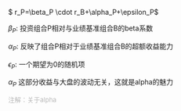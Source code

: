 $ r_P=\beta_P \cdot r_B+\alpha_P+\epsilon_P$

$\beta_P$: 投资组合P相对与业绩基准组合B的beta系数

$\alpha_P$: 反映了组合P相对于业绩基准组合B的超额收益能力

$\epsilon_P$: 一个期望为0的随机项



$\alpha_P$ 这部分收益与大盘的波动无关，这就是alpha的魅力



<font color="#b9b9b9" size="2"> 注解：关于alpha



